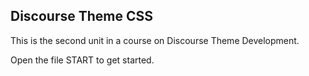 ## Discourse Theme CSS

This is the second unit in a course on Discourse Theme Development. 

Open the file START to get started.